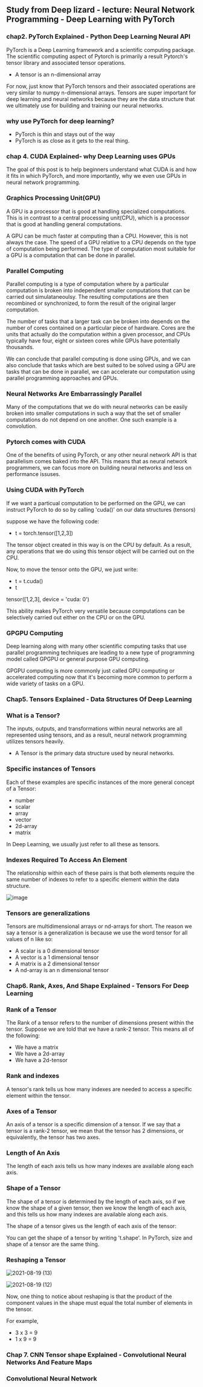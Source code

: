 ## Study from Deep lizard - lecture: Neural Network Programming - Deep Learning with PyTorch

### chap2. PyTorch Explained - Python Deep Learning Neural API

PyTorch is a Deep Learning framework and a scientific computing package. The scientific computing aspect of Pytorch is primarily a result Pytorch's tensor library and associated tensor operations. 

* A tensor is an n-dimensional array

For now, just know that PyTorch tensors and their associated operations are very similar to numpy n-dimensional arrays.
Tensors are super important for deep learning and neural networks because they are the data structure that we ultimately use for building and training our neural networks.

### why use PyTorch for deep learning?
* PyTorch is thin and stays out of the way
* PyTorch is as close as it gets to the real thing.

### chap 4. CUDA Explained- why Deep Learning uses GPUs
The goal of this post is to help beginners understand what CUDA is and how it fits in which PyTorch, and more importantly, why we even use GPUs in neural network programming.

### Graphics Processing Unit(GPU)
A GPU is a processor that is good at handling specialized computations.
This is in contrast to a central processing unit(CPU), which is a processor that is good at handling general computations.

A GPU can be much faster at computing than a CPU. However, this is not always the case.
The speed of a GPU relative to a CPU depends on the type of computation being performed.
The type of computation most suitable for a GPU is a computation that can be done in parallel.

### Parallel Computing
Parallel computing is a type of computation where by a particular computation is broken into independent smaller computations that can be carried out simulataneoulsy.
The resulting computations are then recombined or synchronized, to form the result of the original larger computation.

The number of tasks that a larger task can be broken into depends on the number of cores contained on a particular piece of hardware. Cores are the units that actually do the computation within a given processor, and CPUs typically have four, eight or sixteen cores while GPUs have potentially thousands.

We can conclude that parallel computing is done using GPUs, and we can also conclude that tasks which are best suited to be solved using a GPU are tasks that can be done in parallel, we can accelerate our computation using parallel programming approaches and GPUs. 

### Neural Networks Are Embarrassingly Parallel 

Many of the computations that we do with neural networks can be easily broken into smaller computations in such a way that the set of smaller computations do not depend on one another. One such example is a convolution.

### Pytorch comes with CUDA

One of the benefits of using PyTorch, or any other neural network API is that parallelism comes baked into the API. This means that as neural network programmers, we can focus more on building neural networks and less on performance issuses.

### Using CUDA with PyTorch

If we want a particual computation to be performed on the GPU, we can instruct PyTorch to do so by calling 'cuda()' on our data structures (tensors)

suppose we have the following code:
   * t = torch.tensor([1,2,3])

The tensor object created in this way is on the CPU by default.
As a result, any operations that we do using this tensor object will be carried out on the CPU.

Now, to move the tensor onto the GPU, we just write:

  * t = t.cuda()
  * t
  
  tensor([1,2,3], device = 'cuda: 0')

This ability makes PyTorch very versatile because computations can be selectively carried out either on the CPU or on the GPU.

### GPGPU Computing 

Deep learning along with many other scientific computing tasks that use parallel programming techniques are leading to a new type of programming model called GPGPU or general purpose GPU computing.

GPGPU computing is more commonly just called GPU computing or accelerated computing now that it's becoming more common to perform a wide variety of tasks on a GPU. 

### Chap5. Tensors Explained - Data Structures Of Deep Learning

### What is a Tensor?

The inputs, outputs, and transformations within neural networks are all represented using tensors, and as a result, neural network programming utilizes tensors heavily.

* A Tensor is the primary data structure used by neural networks.

### Specific instances of Tensors

Each of these examples are specific instances of the more general concept of a Tensor:
* number
* scalar
* array
* vector
* 2d-array
* matrix

In Deep Learning, we usually just refer to all these as tensors.

### Indexes Required To Access An Element

The relationship within each of these pairs is that both elements require the same number of indexes to refer to a specific element within the data structure.
 
![image](https://user-images.githubusercontent.com/74478432/129898971-674415c1-00ed-4104-b5d7-76f6bf41cf9d.png)

### Tensors are generalizations

Tensors are multidimensional arrays or nd-arrays for short. The reason we say a tensor is a generalization is because we use the word tensor for all values of n like so:

* A scalar is a 0 dimensional tensor
* A vector is a 1 dimensional tensor
* A matrix is a 2 dimensional tensor
* A nd-array is an n dimensional tensor

### Chap6. Rank, Axes, And Shape Explained - Tensors For Deep Learning

### Rank of a Tensor

The Rank of a tensor refers to the number of dimensions present within the tensor.
Suppose we are told that we have a rank-2 tensor. This means all of the following:

* We have a matrix 
* We have a 2d-array
* We have a 2d-tensor

### Rank and indexes

A tensor's rank tells us how many indexes are needed to access a specific element within the tensor.

### Axes of a Tensor

An axis of a tensor is a specific dimension of a tensor. If we say that a tensor is a rank-2 tensor, we mean that the tensor has 2 dimensions, or equivalently, the tensor has two axes.

### Length of An Axis

The length of each axis tells us how many indexes are available along each axis.

### Shape of a Tensor

The shape of a tensor is determined by the length of each axis, so if we know the shape of a given tensor, then we know the length of each axis, and this tells us how many indexes are available along each axis.

The shape of a tensor gives us the length of each axis of the tensor:

You can get the shape of a tensor by writing 't.shape'. In PyTorch, size and shape of a tensor are the same thing.

### Reshaping a Tensor

![2021-08-19 (13)](https://user-images.githubusercontent.com/74478432/130089193-c05d542d-b1ed-4dd2-93b7-221cfc1a05a9.png)

![2021-08-19 (12)](https://user-images.githubusercontent.com/74478432/130089206-b1958b85-4145-4a1e-9ff5-fd58e865907e.png)

Now, one thing to notice about reshaping is that the product of the component values in the shape must equal the total number of elements in the tensor.

For example, 
* 3 x 3 = 9
* 1 x 9 = 9


### Chap 7. CNN Tensor shape Explained - Convolutional Neural Networks And Feature Maps

### Convolutional Neural Network 
